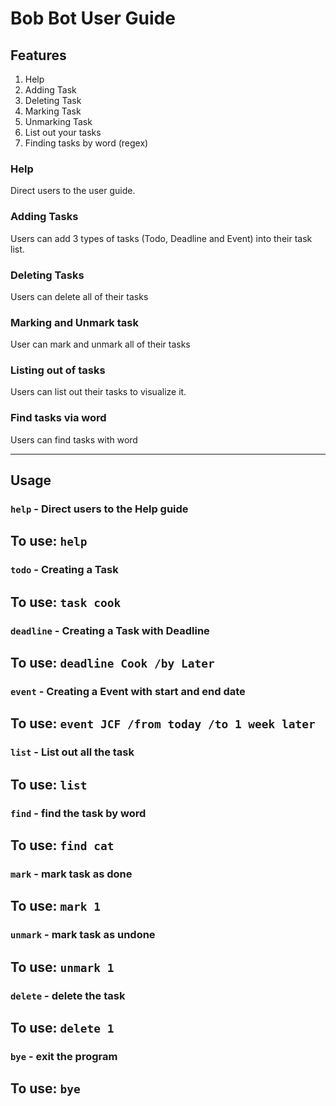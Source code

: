 # Bob Bot User Guide

## Features
1. Help
1. Adding Task
1. Deleting Task
1. Marking Task
1. Unmarking Task
1. List out your tasks
1. Finding tasks by word (regex)


### Help
Direct users to the user guide.

### Adding Tasks
Users can add 3 types of tasks (Todo, Deadline and Event) into their task list.

### Deleting Tasks
Users can delete all of their tasks

### Marking and Unmark task
User can mark and unmark all of their tasks

### Listing out of tasks
Users can list out their tasks to visualize it.

### Find tasks via word
Users can find tasks with word

---
## Usage

### `help` - Direct users to the Help guide
To use:
`help`
---
### `todo` -  Creating a Task
To use:
`task cook`
---
### `deadline` - Creating a Task with Deadline
To use:
`deadline Cook /by Later`
---
### `event` - Creating a Event with start and end date
To use:
`event JCF /from today /to 1 week later`
---
### `list` - List out all the task
To use:
`list`
---
### `find` - find the task by word
To use:
`find cat`
---
### `mark` - mark task as done
To use:
`mark 1`
---
### `unmark` - mark task as undone
To use:
`unmark 1`
---
### `delete` - delete the task
To use:
`delete 1`
---
### `bye` - exit the program
To use:
`bye`
---